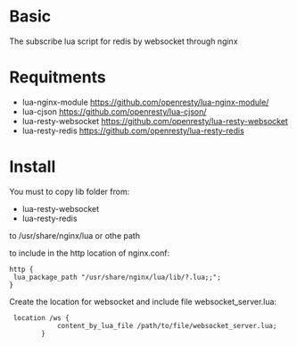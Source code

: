 # Basic
The subscribe lua script for redis by websocket through nginx


# Requitments

 * lua-nginx-module      https://github.com/openresty/lua-nginx-module/  
 * lua-cjson             https://github.com/openresty/lua-cjson/         
 * lua-resty-websocket   https://github.com/openresty/lua-resty-websocket
 * lua-resty-redis       https://github.com/openresty/lua-resty-redis


# Install

You must to copy lib folder from:

 *	lua-resty-websocket
 *	lua-resty-redis

to /usr/share/nginx/lua or othe path

to include in the http location of nginx.conf:
```
http {
 lua_package_path "/usr/share/nginx/lua/lib/?.lua;;";   
}
```

Create the location for websocket and include file websocket_server.lua:

```
 location /ws { 
            content_by_lua_file /path/to/file/websocket_server.lua; 
        }
```
